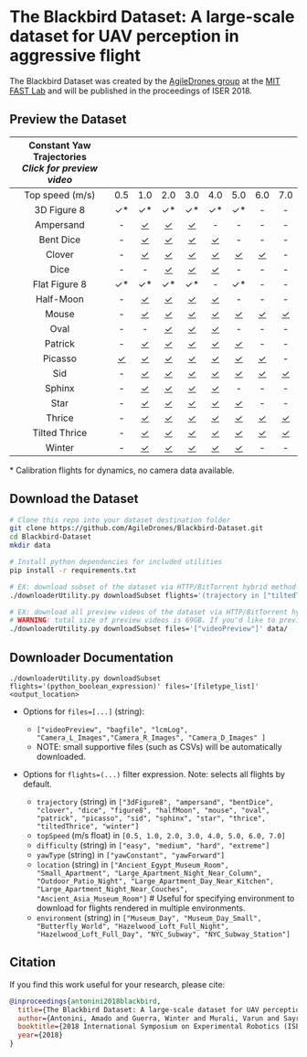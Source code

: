 # The Blackbird Dataset: A large-scale dataset for UAV perception in aggressive flight

<!-- [![Video Link](https://img.youtube.com/vi/_VBww8YQuA8/0.jpg)](https://www.youtube.com/watch?v=_VBww8YQuA8) -->

The Blackbird Dataset was created by the [AgileDrones group](http://agiledrones.mit.edu) at the [MIT FAST Lab](http://karaman.mit.edu/group.html) and will be published in the proceedings of ISER 2018.

## Preview the Dataset

| Constant Yaw Trajectories<br>*Click for preview video*                                        |||||||||
| :-----------: | :------: | :------: | :------: | :------: | :------: | :------: | :------: | :------: | 
| Top speed (m/s) |   0.5  |   1.0    |   2.0    |   3.0    |   4.0    |   5.0    |   6.0    |   7.0    |
|  3D Figure 8  |    ✓*    |     ✓*   |    ✓*    |    ✓*    |    ✓*    |    ✓*    |    \-    |    \-    |
|   Ampersand   |    \-    | [✓][b10] | [✓][b20] | [✓][b30] |    \-    |    \-    |    \-    |    \-    |
|   Bent Dice   |    \-    | [✓][c10] | [✓][c20] | [✓][c30] | [✓][c40] |    \-    |    \-    |    \-    |
|    Clover     |    \-    | [✓][d10] | [✓][d20] | [✓][d30] | [✓][d40] | [✓][d50] | [✓][d60] |    \-    |
|     Dice      |    \-    |    \-    | [✓][e20] | [✓][e30] | [✓][e40] |    \-    |    \-    |    \-    |
| Flat Figure 8 |    ✓*    |    ✓*    |    ✓*    |    ✓*    |    \-    |    ✓*    |    \-    |    \-    |
|   Half-Moon   |    \-    | [✓][g10] | [✓][g20] | [✓][g30] | [✓][g40] |    \-    |    \-    |    \-    |
|     Mouse     |    \-    | [✓][h10] | [✓][h20] | [✓][h30] | [✓][h40] | [✓][h50] | [✓][h60] | [✓][h70] |
|     Oval      |    \-    |    \-    | [✓][i20] | [✓][i30] | [✓][i40] |    \-    |    \-    |    \-    |
|    Patrick    |    \-    | [✓][j10] | [✓][j20] | [✓][j30] | [✓][j40] | [✓][j50] |    \-    |    \-    |
|    Picasso    | [✓][k05] | [✓][k10] | [✓][k20] | [✓][k30] | [✓][k40] | [✓][k50] | [✓][k60] |    \-    |
|      Sid      |    \-    | [✓][l10] | [✓][l20] | [✓][l30] | [✓][l40] | [✓][l50] | [✓][l60] | [✓][l70] |
|    Sphinx     |    \-    | [✓][m10] | [✓][m20] | [✓][m30] | [✓][m40] |    \-    |    \-    |    \-    |
|     Star      |    \-    | [✓][n10] | [✓][n20] | [✓][n30] | [✓][n40] | [✓][n50] |    \-    |    \-    |
|    Thrice     |    \-    | [✓][o10] | [✓][o20] | [✓][o30] | [✓][o40] | [✓][o50] | [✓][o60] | [✓][o70] |
| Tilted Thrice |    \-    | [✓][p10] | [✓][p20] | [✓][p30] | [✓][p40] | [✓][p50] | [✓][p60] | [✓][p70] |
|    Winter     |    \-    | [✓][q10] | [✓][q20] | [✓][q30] | [✓][q40] | [✓][q50] |    \-    |    \-    |

\* Calibration flights for dynamics, no camera data available.


## Download the Dataset

```bash
# Clone this repo into your dataset destination folder
git clone https://github.com/AgileDrones/Blackbird-Dataset.git
cd Blackbird-Dataset
mkdir data

# Install python dependencies for included utilities
pip install -r requirements.txt

# EX: download subset of the dataset via HTTP/BitTorrent hybrid method (fastest)
./downloaderUtility.py downloadSubset flights='(trajectory in ["tiltedThrice"] and topSpeed >= 6.0)' files='["videoPreview", "bagfile"]' data/

# EX: download all preview videos of the dataset via HTTP/BitTorrent hybrid method (fastest).
# WARNING: total size of preview videos is 69GB. If you'd like to preview the dataset, please refer to the table above.
./downloaderUtility.py downloadSubset files='["videoPreview"]' data/


```
## Downloader Documentation

`./downloaderUtility.py downloadSubset flights='(python_boolean_expression)' files='[filetype_list]' <output_location>`

* Options for `files=[...]` (string):
    * `["videoPreview", "bagfile", "lcmLog", "Camera_L_Images","Camera_R_Images", "Camera_D_Images" ]`
    * NOTE: small supportive files (such as CSVs) will be automatically downloaded.

* Options for `flights=(...)` filter expression. Note: selects all flights by default.
    * `trajectory` (string) in `["3dFigure8", "ampersand", "bentDice", "clover", "dice", "figure8", "halfMoon", "mouse", "oval", "patrick", "picasso", "sid", "sphinx", "star", "thrice", "tiltedThrice", "winter"]`
    * `topSpeed` (m/s float) in `[0.5, 1.0, 2.0, 3.0, 4.0, 5.0, 6.0, 7.0]`
    * `difficulty` (string) in `["easy", "medium", "hard", "extreme"]`
    * `yawType` (string) in `["yawConstant", "yawForward"]`
    * `location` (string) in `["Ancient_Egypt_Museum_Room", "Small_Apartment", "Large_Apartment_Night_Near_Column", "Outdoor_Patio_Night", "Large_Apartment_Day_Near_Kitchen", "Large_Apartment_Night_Near_Couches", "Ancient_Asia_Museum_Room"]` # Useful for specifying environment to download for flights rendered in multiple environments.
    * `environment` (string) in `["Museum_Day", "Museum_Day_Small", "Butterfly_World", "Hazelwood_Loft_Full_Night", "Hazelwood_Loft_Full_Day", "NYC_Subway", "NYC_Subway_Station"]`

## Citation
If you find this work useful for your research, please cite:
```bibtex
@inproceedings{antonini2018blackbird,
  title={The Blackbird Dataset: A large-scale dataset for UAV perception in aggressive flight},
  author={Antonini, Amado and Guerra, Winter and Murali, Varun and Sayre-McCord, Thomas and Karaman, Sertac},
  booktitle={2018 International Symposium on Experimental Robotics (ISER)},
  year={2018}
}
```

<!-- Constant yaw trajectory preview links for table -->
[b10]: http://blackbird-dataset.mit.edu/data/ampersand/yawConstant/maxSpeed1p0/videos/
[b20]: http://blackbird-dataset.mit.edu/data/ampersand/yawConstant/maxSpeed2p0/videos/
[b30]: http://blackbird-dataset.mit.edu/data/ampersand/yawConstant/maxSpeed3p0/videos/

[c10]: http://blackbird-dataset.mit.edu/data/bentDice/yawConstant/maxSpeed1p0/videos/
[c20]: http://blackbird-dataset.mit.edu/data/bentDice/yawConstant/maxSpeed2p0/videos/
[c30]: http://blackbird-dataset.mit.edu/data/bentDice/yawConstant/maxSpeed3p0/videos/
[c40]: http://blackbird-dataset.mit.edu/data/bentDice/yawConstant/maxSpeed4p0/videos/

[d10]: http://blackbird-dataset.mit.edu/data/clover/yawConstant/maxSpeed1p0/videos/
[d20]: http://blackbird-dataset.mit.edu/data/clover/yawConstant/maxSpeed2p0/videos/
[d30]: http://blackbird-dataset.mit.edu/data/clover/yawConstant/maxSpeed3p0/videos/
[d40]: http://blackbird-dataset.mit.edu/data/clover/yawConstant/maxSpeed4p0/videos/
[d50]: http://blackbird-dataset.mit.edu/data/clover/yawConstant/maxSpeed5p0/videos/
[d60]: http://blackbird-dataset.mit.edu/data/clover/yawConstant/maxSpeed6p0/videos/

[e10]: http://blackbird-dataset.mit.edu/data/dice/yawConstant/maxSpeed1p0/videos/
[e20]: http://blackbird-dataset.mit.edu/data/dice/yawConstant/maxSpeed2p0/videos/
[e30]: http://blackbird-dataset.mit.edu/data/dice/yawConstant/maxSpeed3p0/videos/
[e40]: http://blackbird-dataset.mit.edu/data/dice/yawConstant/maxSpeed4p0/videos/

[g10]: http://blackbird-dataset.mit.edu/data/halfMoon/yawConstant/maxSpeed1p0/videos/
[g20]: http://blackbird-dataset.mit.edu/data/halfMoon/yawConstant/maxSpeed2p0/videos/
[g30]: http://blackbird-dataset.mit.edu/data/halfMoon/yawConstant/maxSpeed3p0/videos/
[g40]: http://blackbird-dataset.mit.edu/data/halfMoon/yawConstant/maxSpeed4p0/videos/

[h10]: http://blackbird-dataset.mit.edu/data/mouse/yawConstant/maxSpeed1p0/videos/
[h20]: http://blackbird-dataset.mit.edu/data/mouse/yawConstant/maxSpeed2p0/videos/
[h30]: http://blackbird-dataset.mit.edu/data/mouse/yawConstant/maxSpeed3p0/videos/
[h40]: http://blackbird-dataset.mit.edu/data/mouse/yawConstant/maxSpeed4p0/videos/
[h50]: http://blackbird-dataset.mit.edu/data/mouse/yawConstant/maxSpeed5p0/videos/
[h60]: http://blackbird-dataset.mit.edu/data/mouse/yawConstant/maxSpeed6p0/videos/
[h70]: http://blackbird-dataset.mit.edu/data/mouse/yawConstant/maxSpeed7p0/videos/

[i20]: http://blackbird-dataset.mit.edu/data/oval/yawConstant/maxSpeed2p0/videos/
[i30]: http://blackbird-dataset.mit.edu/data/oval/yawConstant/maxSpeed3p0/videos/
[i40]: http://blackbird-dataset.mit.edu/data/oval/yawConstant/maxSpeed4p0/videos/

[j10]: http://blackbird-dataset.mit.edu/data/patrick/yawConstant/maxSpeed1p0/videos/
[j20]: http://blackbird-dataset.mit.edu/data/patrick/yawConstant/maxSpeed2p0/videos/
[j30]: http://blackbird-dataset.mit.edu/data/patrick/yawConstant/maxSpeed3p0/videos/
[j40]: http://blackbird-dataset.mit.edu/data/patrick/yawConstant/maxSpeed4p0/videos/
[j50]: http://blackbird-dataset.mit.edu/data/patrick/yawConstant/maxSpeed5p0/videos/

[k05]: http://blackbird-dataset.mit.edu/data/picasso/yawConstant/maxSpeed0p5/videos/
[k10]: http://blackbird-dataset.mit.edu/data/picasso/yawConstant/maxSpeed1p0/videos/
[k20]: http://blackbird-dataset.mit.edu/data/picasso/yawConstant/maxSpeed2p0/videos/
[k30]: http://blackbird-dataset.mit.edu/data/picasso/yawConstant/maxSpeed3p0/videos/
[k40]: http://blackbird-dataset.mit.edu/data/picasso/yawConstant/maxSpeed4p0/videos/
[k50]: http://blackbird-dataset.mit.edu/data/picasso/yawConstant/maxSpeed5p0/videos/
[k60]: http://blackbird-dataset.mit.edu/data/picasso/yawConstant/maxSpeed6p0/videos/

[l10]: http://blackbird-dataset.mit.edu/data/sid/yawConstant/maxSpeed1p0/videos/
[l20]: http://blackbird-dataset.mit.edu/data/sid/yawConstant/maxSpeed2p0/videos/
[l30]: http://blackbird-dataset.mit.edu/data/sid/yawConstant/maxSpeed3p0/videos/
[l40]: http://blackbird-dataset.mit.edu/data/sid/yawConstant/maxSpeed4p0/videos/
[l50]: http://blackbird-dataset.mit.edu/data/sid/yawConstant/maxSpeed5p0/videos/
[l60]: http://blackbird-dataset.mit.edu/data/sid/yawConstant/maxSpeed6p0/videos/
[l70]: http://blackbird-dataset.mit.edu/data/sid/yawConstant/maxSpeed7p0/videos/

[m10]: http://blackbird-dataset.mit.edu/data/sphinx/yawConstant/maxSpeed1p0/videos/
[m20]: http://blackbird-dataset.mit.edu/data/sphinx/yawConstant/maxSpeed2p0/videos/
[m30]: http://blackbird-dataset.mit.edu/data/sphinx/yawConstant/maxSpeed3p0/videos/
[m40]: http://blackbird-dataset.mit.edu/data/sphinx/yawConstant/maxSpeed4p0/videos/

[n10]: http://blackbird-dataset.mit.edu/data/star/yawConstant/maxSpeed1p0/videos/
[n20]: http://blackbird-dataset.mit.edu/data/star/yawConstant/maxSpeed2p0/videos/
[n30]: http://blackbird-dataset.mit.edu/data/star/yawConstant/maxSpeed3p0/videos/
[n40]: http://blackbird-dataset.mit.edu/data/star/yawConstant/maxSpeed4p0/videos/
[n50]: http://blackbird-dataset.mit.edu/data/star/yawConstant/maxSpeed5p0/videos/

[o10]: http://blackbird-dataset.mit.edu/data/thrice/yawConstant/maxSpeed1p0/videos/
[o20]: http://blackbird-dataset.mit.edu/data/thrice/yawConstant/maxSpeed2p0/videos/
[o30]: http://blackbird-dataset.mit.edu/data/thrice/yawConstant/maxSpeed3p0/videos/
[o40]: http://blackbird-dataset.mit.edu/data/thrice/yawConstant/maxSpeed4p0/videos/
[o50]: http://blackbird-dataset.mit.edu/data/thrice/yawConstant/maxSpeed5p0/videos/
[o60]: http://blackbird-dataset.mit.edu/data/thrice/yawConstant/maxSpeed6p0/videos/
[o70]: http://blackbird-dataset.mit.edu/data/thrice/yawConstant/maxSpeed7p0/videos/

[p10]: http://blackbird-dataset.mit.edu/data/tiltedThrice/yawConstant/maxSpeed1p0/videos/
[p20]: http://blackbird-dataset.mit.edu/data/tiltedThrice/yawConstant/maxSpeed2p0/videos/
[p30]: http://blackbird-dataset.mit.edu/data/tiltedThrice/yawConstant/maxSpeed3p0/videos/
[p40]: http://blackbird-dataset.mit.edu/data/tiltedThrice/yawConstant/maxSpeed4p0/videos/
[p50]: http://blackbird-dataset.mit.edu/data/tiltedThrice/yawConstant/maxSpeed5p0/videos/
[p60]: http://blackbird-dataset.mit.edu/data/tiltedThrice/yawConstant/maxSpeed6p0/videos/
[p70]: http://blackbird-dataset.mit.edu/data/tiltedThrice/yawConstant/maxSpeed7p0/videos/

[q10]: http://blackbird-dataset.mit.edu/data/winter/yawConstant/maxSpeed1p0/videos/
[q20]: http://blackbird-dataset.mit.edu/data/winter/yawConstant/maxSpeed2p0/videos/
[q30]: http://blackbird-dataset.mit.edu/data/winter/yawConstant/maxSpeed3p0/videos/
[q40]: http://blackbird-dataset.mit.edu/data/winter/yawConstant/maxSpeed4p0/videos/
[q50]: http://blackbird-dataset.mit.edu/data/winter/yawConstant/maxSpeed5p0/videos/